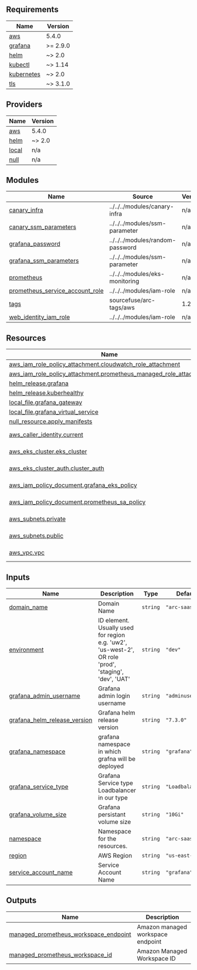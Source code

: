<!-- BEGIN_TF_DOCS -->
## Requirements

| Name | Version |
|------|---------|
| <a name="requirement_aws"></a> [aws](#requirement\_aws) | 5.4.0 |
| <a name="requirement_grafana"></a> [grafana](#requirement\_grafana) | >= 2.9.0 |
| <a name="requirement_helm"></a> [helm](#requirement\_helm) | ~> 2.0 |
| <a name="requirement_kubectl"></a> [kubectl](#requirement\_kubectl) | ~> 1.14 |
| <a name="requirement_kubernetes"></a> [kubernetes](#requirement\_kubernetes) | ~> 2.0 |
| <a name="requirement_tls"></a> [tls](#requirement\_tls) | ~> 3.1.0 |

## Providers

| Name | Version |
|------|---------|
| <a name="provider_aws"></a> [aws](#provider\_aws) | 5.4.0 |
| <a name="provider_helm"></a> [helm](#provider\_helm) | ~> 2.0 |
| <a name="provider_local"></a> [local](#provider\_local) | n/a |
| <a name="provider_null"></a> [null](#provider\_null) | n/a |

## Modules

| Name | Source | Version |
|------|--------|---------|
| <a name="module_canary_infra"></a> [canary\_infra](#module\_canary\_infra) | ../../../modules/canary-infra | n/a |
| <a name="module_canary_ssm_parameters"></a> [canary\_ssm\_parameters](#module\_canary\_ssm\_parameters) | ../../../modules/ssm-parameter | n/a |
| <a name="module_grafana_password"></a> [grafana\_password](#module\_grafana\_password) | ../../../modules/random-password | n/a |
| <a name="module_grafana_ssm_parameters"></a> [grafana\_ssm\_parameters](#module\_grafana\_ssm\_parameters) | ../../../modules/ssm-parameter | n/a |
| <a name="module_prometheus"></a> [prometheus](#module\_prometheus) | ../../../modules/eks-monitoring | n/a |
| <a name="module_prometheus_service_account_role"></a> [prometheus\_service\_account\_role](#module\_prometheus\_service\_account\_role) | ../../../modules/iam-role | n/a |
| <a name="module_tags"></a> [tags](#module\_tags) | sourcefuse/arc-tags/aws | 1.2.5 |
| <a name="module_web_identity_iam_role"></a> [web\_identity\_iam\_role](#module\_web\_identity\_iam\_role) | ../../../modules/iam-role | n/a |

## Resources

| Name | Type |
|------|------|
| [aws_iam_role_policy_attachment.cloudwatch_role_attachment](https://registry.terraform.io/providers/aws/5.4.0/docs/resources/iam_role_policy_attachment) | resource |
| [aws_iam_role_policy_attachment.prometheus_managed_role_attachment](https://registry.terraform.io/providers/aws/5.4.0/docs/resources/iam_role_policy_attachment) | resource |
| [helm_release.grafana](https://registry.terraform.io/providers/helm/latest/docs/resources/release) | resource |
| [helm_release.kuberhealthy](https://registry.terraform.io/providers/helm/latest/docs/resources/release) | resource |
| [local_file.grafana_gateway](https://registry.terraform.io/providers/hashicorp/local/latest/docs/resources/file) | resource |
| [local_file.grafana_virtual_service](https://registry.terraform.io/providers/hashicorp/local/latest/docs/resources/file) | resource |
| [null_resource.apply_manifests](https://registry.terraform.io/providers/hashicorp/null/latest/docs/resources/resource) | resource |
| [aws_caller_identity.current](https://registry.terraform.io/providers/aws/5.4.0/docs/data-sources/caller_identity) | data source |
| [aws_eks_cluster.eks_cluster](https://registry.terraform.io/providers/aws/5.4.0/docs/data-sources/eks_cluster) | data source |
| [aws_eks_cluster_auth.cluster_auth](https://registry.terraform.io/providers/aws/5.4.0/docs/data-sources/eks_cluster_auth) | data source |
| [aws_iam_policy_document.grafana_eks_policy](https://registry.terraform.io/providers/aws/5.4.0/docs/data-sources/iam_policy_document) | data source |
| [aws_iam_policy_document.prometheus_sa_policy](https://registry.terraform.io/providers/aws/5.4.0/docs/data-sources/iam_policy_document) | data source |
| [aws_subnets.private](https://registry.terraform.io/providers/aws/5.4.0/docs/data-sources/subnets) | data source |
| [aws_subnets.public](https://registry.terraform.io/providers/aws/5.4.0/docs/data-sources/subnets) | data source |
| [aws_vpc.vpc](https://registry.terraform.io/providers/aws/5.4.0/docs/data-sources/vpc) | data source |

## Inputs

| Name | Description | Type | Default | Required |
|------|-------------|------|---------|:--------:|
| <a name="input_domain_name"></a> [domain\_name](#input\_domain\_name) | Domain Name | `string` | `"arc-saas.net"` | no |
| <a name="input_environment"></a> [environment](#input\_environment) | ID element. Usually used for region e.g. 'uw2', 'us-west-2', OR role 'prod', 'staging', 'dev', 'UAT' | `string` | `"dev"` | no |
| <a name="input_grafana_admin_username"></a> [grafana\_admin\_username](#input\_grafana\_admin\_username) | Grafana admin login username | `string` | `"adminuser"` | no |
| <a name="input_grafana_helm_release_version"></a> [grafana\_helm\_release\_version](#input\_grafana\_helm\_release\_version) | Grafana helm release version | `string` | `"7.3.0"` | no |
| <a name="input_grafana_namespace"></a> [grafana\_namespace](#input\_grafana\_namespace) | grafana namespace in which grafna will be deployed | `string` | `"grafana"` | no |
| <a name="input_grafana_service_type"></a> [grafana\_service\_type](#input\_grafana\_service\_type) | Grafana Service type Loadbalancer in our type | `string` | `"Loadbalancer"` | no |
| <a name="input_grafana_volume_size"></a> [grafana\_volume\_size](#input\_grafana\_volume\_size) | Grafana persistant volume size | `string` | `"10Gi"` | no |
| <a name="input_namespace"></a> [namespace](#input\_namespace) | Namespace for the resources. | `string` | `"arc-saas"` | no |
| <a name="input_region"></a> [region](#input\_region) | AWS Region | `string` | `"us-east-1"` | no |
| <a name="input_service_account_name"></a> [service\_account\_name](#input\_service\_account\_name) | Service Account Name | `string` | `"grafana"` | no |

## Outputs

| Name | Description |
|------|-------------|
| <a name="output_managed_prometheus_workspace_endpoint"></a> [managed\_prometheus\_workspace\_endpoint](#output\_managed\_prometheus\_workspace\_endpoint) | Amazon managed workspace endpoint |
| <a name="output_managed_prometheus_workspace_id"></a> [managed\_prometheus\_workspace\_id](#output\_managed\_prometheus\_workspace\_id) | Amazon Managed Workspace ID |
<!-- END_TF_DOCS -->